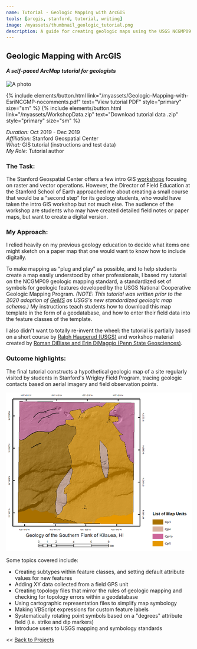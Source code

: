 ```yaml
---
name: Tutorial - Geologic Mapping with ArcGIS
tools: [arcgis, stanford, tutorial, writing]
image: /myassets/thumbnail_geologic_tutorial.png
description: A guide for creating geologic maps using the USGS NCGMP09 cartographic standards.
---
```


## Geologic Mapping with ArcGIS ##
#### *A self-paced ArcMap tutorial for geologists*

![A photo](http://placekitten.com/700/375)

{% include elements/button.html link="/myassets/Geologic-Mapping-with-EsriNCGMP-nocomments.pdf" text="View tutorial PDF" style="primary" size="sm" %}
{% include elements/button.html link="/myassets/WorkshopData.zip" text="Download tutorial data .zip" style="primary" size="sm" %}  

*Duration:* Oct 2019 - Dec 2019  
*Affiliation:* Stanford Geospatial Center  
*What:* GIS tutorial (instructions and test data)  
*My Role:* Tutorial author


### The Task:

The Stanford Geospatial Center offers a few intro GIS [workshops](https://library.stanford.edu/research/stanford-geospatial-center/workshops) focusing on raster and vector operations. However, the Director of Field Education at the Stanford School of Earth approached me about creating a small course that would be a “second step” for its geology students, who would have taken the intro GIS workshop but not much else. The audience of the workshop are students who may have created detailed field notes or paper maps, but want to create a digital version.


### My Approach:

I relied heavily on my previous geology education to decide what items one might sketch on a paper map that one would want to know how to include digitally.

To make mapping as “plug and play” as possible, and to help students create a map easily understood by other professionals, I based my tutorial on the NCGMP09 geologic mapping standard, a standardized set of symbols for geologic features developed by the USGS National Cooperative Geologic Mapping Program. *(NOTE: This tutorial was written prior to the 2020 adoption of [GeMS](https://doi.org/10.3133/tm11B10) as USGS's new standardized geologic map schema.)* My instructions teach students how to download this map template in the form of a geodatabase, and how to enter their field data into the feature classes of the template. 

I also didn't want to totally re-invent the wheel: the tutorial is partially based on a short course by [Ralph Haugerud (USGS)](https://ngmdb.usgs.gov/Info/standards/NCGMP09/) and workshop material created by [Roman DiBiase and Erin DiMaggio (Penn State Geosciences)](http://sites.psu.edu/dibiase/teaching/making-a-geologic-map-in-arcgis-10-x/).

### Outcome highlights:  

The final tutorial constructs a hypothetical geologic map of a site regularly visited by students in Stanford's Wrigley Field Program, tracing geologic contacts based on aerial imagery and field observation points.

![A photo](/myassets/geomap-screenshot.png)

Some topics covered include:
* Creating subtypes within feature classes, and setting default attribute values for new features
* Adding XY data collected from a field GPS unit
* Creating topology files that mirror the rules of geologic mapping and checking for topology errors within a geodatabase
* Using cartographic representation files to simplify map symbology
* Making VBScript expressions for custom feature labels
* Systematically rotating point symbols based on a "degrees" attribute field (i.e. strike and dip markers)
* Introduce users to USGS mapping and symbology standards 


<< [Back to Projects](/projects/)